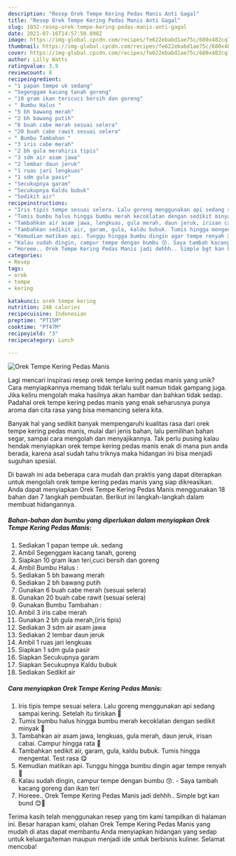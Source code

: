 ```yaml
---
description: "Resep Orek Tempe Kering Pedas Manis Anti Gagal"
title: "Resep Orek Tempe Kering Pedas Manis Anti Gagal"
slug: 1032-resep-orek-tempe-kering-pedas-manis-anti-gagal
date: 2021-07-16T14:57:50.898Z
image: https://img-global.cpcdn.com/recipes/fe622ebabd1ae75c/680x482cq70/orek-tempe-kering-pedas-manis-foto-resep-utama.jpg
thumbnail: https://img-global.cpcdn.com/recipes/fe622ebabd1ae75c/680x482cq70/orek-tempe-kering-pedas-manis-foto-resep-utama.jpg
cover: https://img-global.cpcdn.com/recipes/fe622ebabd1ae75c/680x482cq70/orek-tempe-kering-pedas-manis-foto-resep-utama.jpg
author: Lilly Watts
ratingvalue: 3.9
reviewcount: 8
recipeingredient:
- "1 papan tempe uk sedang"
- "Segenggam kacang tanah goreng"
- "10 gram ikan tericuci bersih dan goreng"
- " Bumbu Halus "
- "5 bh bawang merah"
- "2 bh bawang putih"
- "6 buah cabe merah sesuai selera"
- "20 buah cabe rawit sesuai selera"
- " Bumbu Tambahan "
- "3 iris cabe merah"
- "2 bh gula merahiris tipis"
- "3 sdm air asam jawa"
- "2 lembar daun jeruk"
- "1 ruas jari lengkuas"
- "1 sdm gula pasir"
- "Secukupnya garam"
- "Secukupnya Kaldu bubuk"
- "Sedikit air"
recipeinstructions:
- "Iris tipis tempe sesuai selera. Lalu goreng menggunakan api sedang sampai kering. Setelah itu tiriskan 🍂"
- "Tumis bumbu halus hingga bumbu merah kecoklatan dengan sedikit minyak 🌻"
- "Tambahkan air asam jawa, lengkuas, gula merah, daun jeruk, irisan cabai. Campur hingga rata 🌳"
- "Tambahkan sedikit air, garam, gula, kaldu bubuk. Tumis hingga mengental. Test rasa 😋"
- "Kemudian matikan api. Tunggu hingga bumbu dingin agar tempe renyah 🌿"
- "Kalau sudah dingin, campur tempe dengan bumbu 😚. Saya tambah kacang goreng dan ikan teri"
- "Horeee.. Orek Tempe Kering Pedas Manis jadi dehhh.. Simple bgt kan bund 😊👏"
categories:
- Resep
tags:
- orek
- tempe
- kering

katakunci: orek tempe kering 
nutrition: 248 calories
recipecuisine: Indonesian
preptime: "PT15M"
cooktime: "PT47M"
recipeyield: "3"
recipecategory: Lunch

---
```



![Orek Tempe Kering Pedas Manis](https://img-global.cpcdn.com/recipes/fe622ebabd1ae75c/680x482cq70/orek-tempe-kering-pedas-manis-foto-resep-utama.jpg)

Lagi mencari inspirasi resep orek tempe kering pedas manis yang unik? Cara menyiapkannya memang tidak terlalu sulit namun tidak gampang juga. Jika keliru mengolah maka hasilnya akan hambar dan bahkan tidak sedap. Padahal orek tempe kering pedas manis yang enak seharusnya punya aroma dan cita rasa yang bisa memancing selera kita.

Banyak hal yang sedikit banyak mempengaruhi kualitas rasa dari orek tempe kering pedas manis, mulai dari jenis bahan, lalu pemilihan bahan segar, sampai cara mengolah dan menyajikannya. Tak perlu pusing kalau hendak menyiapkan orek tempe kering pedas manis enak di mana pun anda berada, karena asal sudah tahu triknya maka hidangan ini bisa menjadi suguhan spesial.




Di bawah ini ada beberapa cara mudah dan praktis yang dapat diterapkan untuk mengolah orek tempe kering pedas manis yang siap dikreasikan. Anda dapat menyiapkan Orek Tempe Kering Pedas Manis menggunakan 18 bahan dan 7 langkah pembuatan. Berikut ini langkah-langkah dalam membuat hidangannya.

<!--inarticleads1-->

##### Bahan-bahan dan bumbu yang diperlukan dalam menyiapkan Orek Tempe Kering Pedas Manis:

1. Sediakan 1 papan tempe uk. sedang
1. Ambil Segenggam kacang tanah, goreng
1. Siapkan 10 gram ikan teri,cuci bersih dan goreng
1. Ambil  Bumbu Halus :
1. Sediakan 5 bh bawang merah
1. Sediakan 2 bh bawang putih
1. Gunakan 6 buah cabe merah (sesuai selera)
1. Gunakan 20 buah cabe rawit (sesuai selera)
1. Gunakan  Bumbu Tambahan :
1. Ambil 3 iris cabe merah
1. Gunakan 2 bh gula merah,(iris tipis)
1. Sediakan 3 sdm air asam jawa
1. Sediakan 2 lembar daun jeruk
1. Ambil 1 ruas jari lengkuas
1. Siapkan 1 sdm gula pasir
1. Siapkan Secukupnya garam
1. Siapkan Secukupnya Kaldu bubuk
1. Sediakan Sedikit air




<!--inarticleads2-->

##### Cara menyiapkan Orek Tempe Kering Pedas Manis:

1. Iris tipis tempe sesuai selera. Lalu goreng menggunakan api sedang sampai kering. Setelah itu tiriskan 🍂
1. Tumis bumbu halus hingga bumbu merah kecoklatan dengan sedikit minyak 🌻
1. Tambahkan air asam jawa, lengkuas, gula merah, daun jeruk, irisan cabai. Campur hingga rata 🌳
1. Tambahkan sedikit air, garam, gula, kaldu bubuk. Tumis hingga mengental. Test rasa 😋
1. Kemudian matikan api. Tunggu hingga bumbu dingin agar tempe renyah 🌿
1. Kalau sudah dingin, campur tempe dengan bumbu 😚. - Saya tambah kacang goreng dan ikan teri
1. Horeee.. Orek Tempe Kering Pedas Manis jadi dehhh.. Simple bgt kan bund 😊👏




Terima kasih telah menggunakan resep yang tim kami tampilkan di halaman ini. Besar harapan kami, olahan Orek Tempe Kering Pedas Manis yang mudah di atas dapat membantu Anda menyiapkan hidangan yang sedap untuk keluarga/teman maupun menjadi ide untuk berbisnis kuliner. Selamat mencoba!
